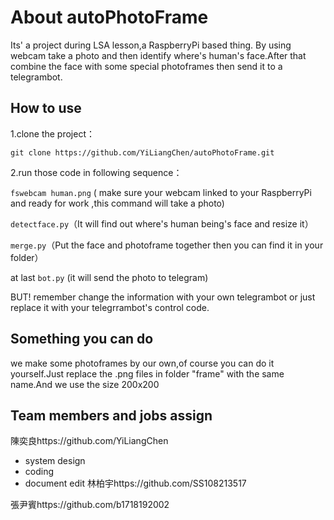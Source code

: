 # About autoPhotoFrame
Its' a project during LSA lesson,a RaspberryPi based thing. By using webcam take a photo and then identify where's human's face.After that combine the face with some special photoframes then send it to a telegrambot. 
## How to use
1.clone the project：
```
git clone https://github.com/YiLiangChen/autoPhotoFrame.git
```
2.run those code in following sequence：

```fswebcam human.png``` ( make sure your webcam linked to your RaspberryPi and ready for work ,this command will take a photo)

```detectface.py```（It will find out where's human being's face and resize it）

```merge.py```（Put the face and photoframe together then you can find it in your folder）

at last ```bot.py``` (it will send the photo to telegram)

BUT! remember change the information with your own telegrambot or just replace it with your telegrrambot's control code. 

## Something you can do 
we make some photoframes by our own,of course you can do it yourself.Just replace the .png files in folder "frame" with the same name.And we use the size 200x200

## Team members and jobs assign
陳奕良https://github.com/YiLiangChen
- system design
- coding
- document edit
林柏宇https://github.com/SS108213517

張尹賓https://github.com/b1718192002
